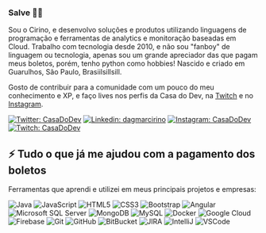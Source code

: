 ### Salve 🖐🏽

Sou o Cirino, e desenvolvo soluções e produtos utilizando linguagens de programação e ferramentas de analytics e monitoração baseadas em Cloud. Trabalho com tecnologia desde 2010, e não sou "fanboy" de linguagem ou tecnologia, apenas sou um grande apreciador das que pagam meus boletos, porém, tenho python como hobbies! Nascido e criado em Guarulhos, São Paulo, Brasiilsillsill.

Gosto de contribuir para a comunidade com um pouco do meu conhecimento e XP, e faço lives nos perfis da Casa do Dev, na [Twitch](http://twitch.tv/casadodev) e no [Instagram](http://instagram.com/casadodev). 

[![Twitter: CasaDoDev](https://img.shields.io/twitter/follow/casadodev?style=social)](https://twitter.com/casadodev)
[![Linkedin: dagmarcirino](https://img.shields.io/badge/-Linkedin-blue?style=flat-square&logo=Linkedin&logoColor=white&link=https://www.linkedin.com/in/dagmarcirino/)](https://www.linkedin.com/in/dagmarcirino/)
[![Instagram: CasaDoDev](https://img.shields.io/badge/-Instagram-red?style=flat-square&logo=Instagram&logoColor=white&link=https://instagram.com/casadodev)](https://instagram.com/casadodev)
[![Twitch: CasaDoDev](https://img.shields.io/twitch/status/casadodev?style=social)](https://www.twitch.tv/casadodev)

## ⚡ Tudo o que já me ajudou com a pagamento dos boletos

Ferramentas que aprendi e utilizei em meus principais projetos e empresas:

![Java](https://img.shields.io/badge/-Java-007396?style=flat-square&logo=java)
![JavaScript](https://img.shields.io/badge/-JavaScript-black?style=flat-square&logo=javascript)
![HTML5](https://img.shields.io/badge/-HTML5-E34F26?style=flat-square&logo=html5&logoColor=white)
![CSS3](https://img.shields.io/badge/-CSS3-1572B6?style=flat-square&logo=css3)
![Bootstrap](https://img.shields.io/badge/-Bootstrap-563D7C?style=flat-square&logo=bootstrap)
![Angular](https://img.shields.io/badge/-Angular-DD0031?style=flat-square&logo=angular)
![Microsoft SQL Server](https://img.shields.io/badge/-SQL%20Server-CC2927?style=flat-square&logo=microsoft-sql-server&logoColor=white)
![MongoDB](https://img.shields.io/badge/-MongoDB-black?style=flat-square&logo=mongodb)
![MySQL](https://img.shields.io/badge/-MySQL-4479A1?style=flat-square&logo=mysql&logoColor=white)
![Docker](https://img.shields.io/badge/-Docker-2496ED?style=flat-square&logo=docker&logoColor=white)
![Google Cloud](https://img.shields.io/badge/Google%20Cloud-4285F4?style=flat-square&logo=google-cloud&logoColor=white)
![Firebase](https://img.shields.io/badge/Firebase-FFCA28?style=flat-square&logo=firebase&logoColor=white)
![Git](https://img.shields.io/badge/-Git-black?style=flat-square&logo=git)
![GitHub](https://img.shields.io/badge/-GitHub-181717?style=flat-square&logo=github)
![BitBucket](https://img.shields.io/badge/-BitBucket-darkblue?style=flat-square&logo=bitbucket)
![JIRA](https://img.shields.io/badge/-JIRA-0052CC?style=flat-square&logo=jira)
![IntelliJ](https://img.shields.io/badge/-IntelliJ%20IDEA-black?style=flat-square&logo=intellij-idea&logoColor=white)
![VSCode](https://img.shields.io/badge/-VSCode-007ACC?style=flat-square&logo=visual-studio-code&logoColor=white)


<!--
**cirino/cirino** is a ✨ _special_ ✨ repository because its `README.md` (this file) appears on your GitHub profile.

Here are some ideas to get you started:

- 🔭 I’m currently working on ...
- 🌱 I’m currently learning ...
- 👯 I’m looking to collaborate on ...
- 🤔 I’m looking for help with ...
- 💬 Ask me about ...
- 📫 How to reach me: ...
- 😄 Pronouns: ...
- ⚡ Fun fact: ...
-->
